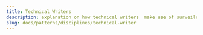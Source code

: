 ```yaml
---
title: Technical Writers
description: explanation on how technical writers  make use of surveilr.
slug: docs/patterns/disciplines/technical-writer
---
```




<!-- 
DevOps engineers are responsible for ensuring the smooth deployment and operation of applications. This includes preparing environments, managing CI/CD pipelines, performing database migrations, and monitoring application performance. `Surveilr` helps DevOps engineers validate adherence to these processes by extracting compliance evidence from machine attestation artifacts, simplifying the process of maintaining compliance without the need for manual documentation.

### Ensuring Compliance

DevOps engineers can execute a [file ingestion command](/surveilr/reference/ingest/files#ingest-files) to ingest all files in the current working directory. These files are stored in a [Resource Surveillance State Database (RSSD)](/surveilr/reference/concepts/resource-surveillance) named `resource-surveillance.sqlite.db`, under the [uniform_resource](/surveilr/reference/db/surveilr-state-schema/uniform_resource) table.

### Evidence Types

- **Compliance Evidence**: Shows adherence to policies.
- **Non-Compliance Evidence**: Highlights deviations from policies.

### Common Commands

To ingest files in the current directory:

```bash
surveilr ingest files
```

To run queries in [RSSDs](/surveilr/reference/concepts/resource-surveillance):

```bash
$ sqlite3 resource-surveillance.sqlite.db "SELECT * FROM..."
```

## Examples of Work Product Artifacts (WPAs)

### Environment Preparation

A company's policy might state: **"All production and staging environments must be prepared and configured according to best practices before deployment."** This policy includes the following requirements:

- Ensure infrastructure readiness.
- Configure environments properly.

Use `surveilr` to [ensure compliance](/surveilr/disciplines/devops-engineer#ensuring-compliance) with these policies. `Surveilr` captures relevant data and stores it under the appropriate tables in the RSSD.

#### SQL Query for Verification of Environment Preparation

```sql
SELECT
    d.state_sysinfo -> 'host_name' AS 'Host Name',
    e.environment AS 'Environment',
    e.status AS 'Status',
    e.last_check_date AS 'Last Check Date'
FROM
    environment_preparation e
JOIN
    device d ON e.device_id = d.device_id;
```

#### Compliance Evidence

| Host Name  | Environment | Status | Last Check Date |
| ---------- | ----------- | ------ | --------------- |
| HostName_1 | Production  | Ready  | 2024-06-01      |
| HostName_2 | Staging     | Ready  | 2024-06-10      |

#### Non-compliance Evidence

| Host Name  | Environment | Status    | Last Check Date |
| ---------- | ----------- | --------- | --------------- |
| HostName_1 | Production  | Not Ready | 2024-05-15      |
| HostName_2 | Staging     | Not Ready | 2024-06-01      |

### Application Packaging

A company's policy might state: **"All applications and their dependencies must be packaged into deployable artifacts."** This policy includes the following requirements:

- Use Docker containers, WAR files, or executable binaries.
- Ensure all dependencies are included.

Use `surveilr` to [ensure compliance](/surveilr/disciplines/devops-engineer#ensuring-compliance) with these policies and query the RSSD for compliance proofs.

#### SQL Query for Verification of Application Packaging

```sql
SELECT
    d.name AS 'Host Name',
    a.artifact_name AS 'Artifact Name',
    a.artifact_type AS 'Artifact Type',
    a.compliance_status AS 'Compliance Status',
    a.creation_date AS 'Creation Date'
FROM
    application_packaging a
JOIN
    device d ON a.device_id = d.device_id;
```

#### Compliance Evidence

| Host Name  | Artifact Name | Artifact Type | Compliance Status | Creation Date |
| ---------- | ------------- | ------------- | ----------------- | ------------- |
| HostName_1 | AppContainer  | Docker        | Compliant         | 2024-06-01    |
| HostName_2 | AppBinary     | Executable    | Compliant         | 2024-06-10    |

#### Non-compliance Evidence

| Host Name  | Artifact Name | Artifact Type | Compliance Status | Creation Date |
| ---------- | ------------- | ------------- | ----------------- | ------------- |
| HostName_1 | AppContainer  | Docker        | Non-Compliant     | 2024-05-15    |
| HostName_2 | AppBinary     | Executable    | Non-Compliant     | 2024-06-01    |

### CI/CD Pipeline Configuration

A company's policy might state: **"All code deployments must go through a CI/CD pipeline."** This policy includes the following requirements:

- Use tools like Jenkins, GitLab CI, or GitHub Actions.
- Automate build, testing, and deployment processes.

Use `surveilr` to [ensure compliance](/surveilr/disciplines/devops-engineer#ensuring-compliance) with these policies and query the RSSD for compliance proofs.

#### SQL Query for Verification of CI/CD Pipeline

```sql
SELECT
    d.name AS 'Host Name',
    c.pipeline_name AS 'Pipeline Name',
    c.status AS 'Pipeline Status',
    c.last_run_date AS 'Last Run Date',
    c.security_scan_passed AS 'Security Scan Passed'
FROM
    cicd_compliance c
JOIN
    device d ON c.device_id = d.device_id;
```

#### Compliance Evidence

| Host Name  | Pipeline Name     | Pipeline Status | Last Run Date | Security Scan Passed |
| ---------- | ----------------- | --------------- | ------------- | -------------------- |
| HostName_1 | Build and Deploy  | Successful      | 2024-06-01    | Yes                  |
| HostName_2 | Integration Tests | Successful      | 2024-06-10    | Yes                  |

#### Non-compliance Evidence

| Host Name  | Pipeline Name     | Pipeline Status | Last Run Date | Security Scan Passed |
| ---------- | ----------------- | --------------- | ------------- | -------------------- |
| HostName_1 | Build and Deploy  | Failed          | 2024-05-15    | No                   |
| HostName_2 | Integration Tests | Failed          | 2024-06-01    | No                   |

### Database Migrations

A company's policy might state: **"All database schema changes or migrations required for new releases must be performed carefully to ensure data integrity and consistency."** This policy includes the following requirements:

- Perform necessary schema changes.
- Ensure data integrity and consistency.

Use `surveilr` to [ensure compliance](/surveilr/disciplines/devops-engineer#ensuring-compliance) with these policies and query the RSSD for compliance proofs.

#### SQL Query for Verification of Database Migrations

```sql
SELECT
    d.name AS 'Host Name',
    m.migration_id AS 'Migration ID',
    m.status AS 'Status',
    m.execution_date AS 'Execution Date'
FROM
    database_migrations m
JOIN
    device d ON m.device_id = d.device_id;
```

#### Compliance Evidence

| Host Name  | Migration ID  | Status     | Execution Date |
| ---------- | ------------- | ---------- | -------------- |
| HostName_1 | 2024_06_01_01 | Successful | 2024-06-01     |
| HostName_2 | 2024_06_10_02 | Successful | 2024-06-10     |

#### Non-compliance Evidence

| Host Name  | Migration ID  | Status | Execution Date |
| ---------- | ------------- | ------ | -------------- |
| HostName_1 | 2024_05_15_01 | Failed | 2024-05-15     |
| HostName_2 | 2024_06_01_02 | Failed | 2024-06-01     |

### Rollout Strategy

A company's policy might state: **"All application deployments must follow a planned rollout strategy to minimize downtime and mitigate risks."** This policy includes the following requirements:

- Plan phased deployments, canary releases, or blue-green deployments.
- Minimize downtime and mitigate risks.

Use `surveilr` to [ensure compliance](/surveilr/disciplines/devops-engineer#ensuring-compliance) with these policies and query the RSSD for compliance proofs.

#### SQL Query for Verification of Rollout Strategy

```sql
SELECT
    d.name AS 'Host Name',
    r.strategy AS 'Rollout Strategy',
    r.status AS 'Status',
    r.execution_date AS 'Execution Date'
FROM
    rollout_strategy r
JOIN
    device d ON r.device_id = d.device_id;
```

#### Compliance Evidence

| Host Name  | Rollout Strategy | Status    | Execution Date |
| ---------- | ---------------- | --------- | -------------- |
| HostName_1 | Blue-Green       | Completed | 2024-06-01     |
| HostName_2 | Canary Release   | Completed | 2024-06-10     |

#### Non-compliance Evidence

| Host Name  | Rollout Strategy | Status | Execution Date |
| ---------- | ---------------- | ------ | -------------- |
| HostName_1 | Blue-Green       | Failed | 2024-05-15     |
| HostName_2 | Canary Release   | Failed | 2024-06-01     |

### Post-Deployment Verification

A company's policy might state: **"All deployments must include post-deployment verification to ensure that the application is operational."** This policy includes the following requirements

:

- Conduct smoke tests.
- Verify basic functionality.

Use `surveilr` to [ensure compliance](/surveilr/disciplines/devops-engineer#ensuring-compliance) with these policies and query the RSSD for compliance proofs.

#### SQL Query for Verification of Post-Deployment

```sql
SELECT
    d.name AS 'Host Name',
    p.test_name AS 'Test Name',
    p.status AS 'Status',
    p.execution_date AS 'Execution Date'
FROM
    post_deployment_verification p
JOIN
    device d ON p.device_id = d.device_id;
```

#### Compliance Evidence

| Host Name  | Test Name  | Status | Execution Date |
| ---------- | ---------- | ------ | -------------- |
| HostName_1 | Smoke Test | Passed | 2024-06-01     |
| HostName_2 | Smoke Test | Passed | 2024-06-10     |

#### Non-compliance Evidence

| Host Name  | Test Name  | Status | Execution Date |
| ---------- | ---------- | ------ | -------------- |
| HostName_1 | Smoke Test | Failed | 2024-05-15     |
| HostName_2 | Smoke Test | Failed | 2024-06-01     |

### Monitoring and Alerting

A company's policy might state: **"All deployed applications must have monitoring and alerting systems in place to track performance and notify stakeholders of issues."** This policy includes the following requirements:

- Set up monitoring and alerting systems.
- Track application performance, resource utilization, and health indicators.

Use `surveilr` to [ensure compliance](/surveilr/disciplines/devops-engineer#ensuring-compliance) with these policies and query the RSSD for compliance proofs.

#### SQL Query for Verification of Monitoring and Alerting

```sql
SELECT
    d.name AS 'Host Name',
    m.monitoring_tool AS 'Monitoring Tool',
    m.alerting_tool AS 'Alerting Tool',
    m.alerts_enabled AS 'Alerts Enabled',
    m.last_check_date AS 'Last Check Date'
FROM
    monitoring_alerting m
JOIN
    device d ON m.device_id = d.device_id;
```

#### Compliance Evidence

| Host Name  | Monitoring Tool | Alerting Tool | Alerts Enabled | Last Check Date |
| ---------- | --------------- | ------------- | -------------- | --------------- |
| HostName_1 | Prometheus      | Grafana       | Yes            | 2024-06-01      |
| HostName_2 | ELK Stack       | PagerDuty     | Yes            | 2024-06-10      |

#### Non-compliance Evidence

| Host Name  | Monitoring Tool | Alerting Tool | Alerts Enabled | Last Check Date |
| ---------- | --------------- | ------------- | -------------- | --------------- |
| HostName_1 | Prometheus      | None          | No             | 2024-05-15      |
| HostName_2 | None            | PagerDuty     | No             | 2024-06-01      |

### Rollback Plan

A company's policy might state: **"All deployments must include a rollback plan to minimize disruption in case of failures."** This policy includes the following requirements:

- Develop a rollback plan.
- Ensure rollback procedures are in place.

Use `surveilr` to [ensure compliance](/surveilr/disciplines/devops-engineer#ensuring-compliance) with these policies and query the RSSD for compliance proofs.

#### SQL Query for Verification of Rollback Plan

```sql
SELECT
    d.name AS 'Host Name',
    r.rollback_plan AS 'Rollback Plan',
    r.status AS 'Status',
    r.last_updated_date AS 'Last Updated Date'
FROM
    rollback_plans r
JOIN
    device d ON r.device_id = d.device_id;
```

#### Compliance Evidence

| Host Name  | Rollback Plan | Status | Last Updated Date |
| ---------- | ------------- | ------ | ----------------- |
| HostName_1 | Plan A        | Ready  | 2024-06-01        |
| HostName_2 | Plan B        | Ready  | 2024-06-10        |

#### Non-compliance Evidence

| Host Name  | Rollback Plan | Status    | Last Updated Date |
| ---------- | ------------- | --------- | ----------------- |
| HostName_1 | Plan A        | Not Ready | 2024-05-15        |
| HostName_2 | Plan B        | Not Ready | 2024-06-01        |

By following these structured queries and ensuring the storage of evidence in the RSSD, DevOps engineers can systematically monitor and ensure adherence to company policies using `surveilr`. -->
